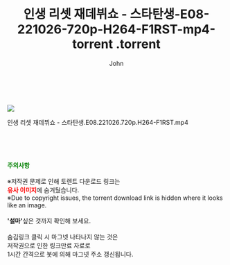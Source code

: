 ﻿---
layout: post
title:  "                   인생 리셋 재데뷔쇼 - 스타탄생-E08-221026-720p-H264-F1RST-mp4-torrent                .torrent"
author: John
categories: [ TV ]
tags: [  ]
image: https://torrentrj59.com/uploadfile/full/0ebd682e20f56d2ede3fc99a2d71659ef161d7eb.jpg 
description: "                   인생 리셋 재데뷔쇼 - 스타탄생-E08-221026-720p-H264-F1RST-mp4-torrent                 torrent 정보 공유"
toc: true
toc_sticky: true
---

<br>
<p><img src="https://torrentrj59.com/uploadfile/full/0ebd682e20f56d2ede3fc99a2d71659ef161d7eb.jpg"/></p>
 인생 리셋 재데뷔쇼 - 스타탄생.E08.221026.720p.H264-F1RST.mp4    
    
<br><br><br>
<p data-ke-size="size16"><b><span style="color: green;">주의사항</span></b><br /><br />※저작권 문제로 인해 토렌트 다운로드 링크는<br /><b><span style="color: red;">유사 이미지</span></b>에 숨겨뒀습니다.<br />※Due to copyright issues, the torrent download link is hidden where it looks like an image.<br /><br /><b>'설마'</b>싶은 것까지 확인해 보세요.<br /><br />숨김링크 클릭 시 마그넷 나타나지 않는 것은<br />저작권으로 인한 링크만료 자료로<br />1시간 간격으로 봇에 의해 마그넷 주소 갱신됩니다.</p>
